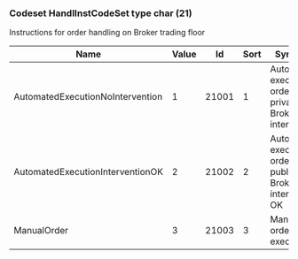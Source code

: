 ### Codeset HandlInstCodeSet type char (21)

Instructions for order handling on Broker trading floor

| Name                             | Value | Id    | Sort | Synopsis                                                   |
|----------------------------------|-------|-------|------|------------------------------------------------------------|
| AutomatedExecutionNoIntervention | 1     | 21001 | 1    | Automated execution order, private, no Broker intervention |
| AutomatedExecutionInterventionOK | 2     | 21002 | 2    | Automated execution order, public, Broker intervention OK  |
| ManualOrder                      | 3     | 21003 | 3    | Manual order, best execution                               |

